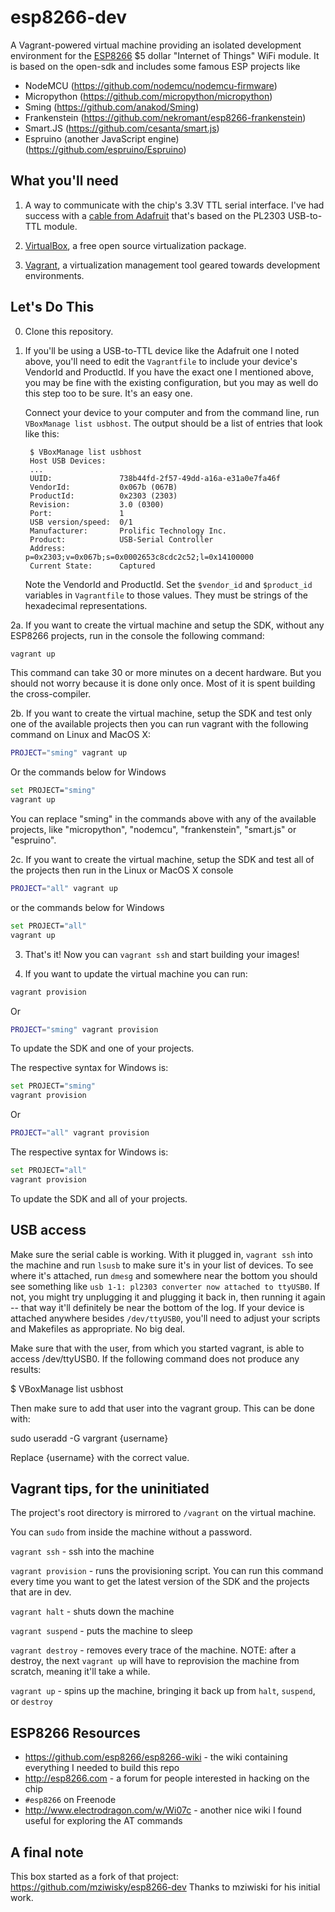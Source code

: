 esp8266-dev
===========

A Vagrant-powered virtual machine providing an isolated development
environment for the [ESP8266](https://github.com/esp8266/esp8266-wiki) $5
dollar "Internet of Things" WiFi module.
It is based on the open-sdk and includes some famous ESP projects like 

* NodeMCU (https://github.com/nodemcu/nodemcu-firmware)
* Micropython (https://github.com/micropython/micropython)
* Sming (https://github.com/anakod/Sming)
* Frankenstein (https://github.com/nekromant/esp8266-frankenstein)
* Smart.JS (https://github.com/cesanta/smart.js)
* Espruino (another JavaScript engine) (https://github.com/espruino/Espruino)

## What you'll need

1. A way to communicate with the chip's 3.3V TTL serial interface. I've had
   success with a [cable from Adafruit](http://www.adafruit.com/product/954)
   that's based on the PL2303 USB-to-TTL module.

2. [VirtualBox](https://www.virtualbox.org/), a free open source virtualization
   package.

3. [Vagrant](https://www.vagrantup.com), a virtualization management tool
   geared towards development environments.


## Let's Do This

0. Clone this repository.

1. If you'll be using a USB-to-TTL device like the Adafruit one I noted above,
   you'll need to edit the `Vagrantfile` to include your device's VendorId and
   ProductId. If you have the exact one I mentioned above, you may be fine with
   the existing configuration, but you may as well do this step too to be sure.
   It's an easy one.

   Connect your device to your computer and from the command line, run
   `VBoxManage list usbhost`. The output should be a list of entries that
   look like this:

        $ VBoxManage list usbhost
        Host USB Devices:
        ...
        UUID:               738b44fd-2f57-49dd-a16a-e31a0e7fa46f
        VendorId:           0x067b (067B)
        ProductId:          0x2303 (2303)
        Revision:           3.0 (0300)
        Port:               1
        USB version/speed:  0/1
        Manufacturer:       Prolific Technology Inc.
        Product:            USB-Serial Controller
        Address:            p=0x2303;v=0x067b;s=0x0002653c8cdc2c52;l=0x14100000
        Current State:      Captured

   Note the VendorId and ProductId. Set the `$vendor_id` and `$product_id`
   variables in `Vagrantfile` to those values. They must be strings of the
   hexadecimal representations.

2a. If you want to create the virtual machine and setup the SDK,  without any ESP8266 projects, run in the console the following command:
```bash
vagrant up
```
This command can take 30 or more minutes on a decent hardware. But you should not worry because it is done only once. Most of it is spent building the cross-compiler.    

2b. If you want to create the virtual machine, setup the SDK and test only one of the available projects then you can run vagrant with the following command on Linux and MacOS X:
```bash
PROJECT="sming" vagrant up
```

Or the commands below for Windows
```bash
set PROJECT="sming"
vagrant up
```

You can replace "sming" in the commands above with any of the available projects, like "micropython", "nodemcu", "frankenstein", "smart.js" or "espruino".

2c. If you want to create the virtual machine, setup the SDK and test all of the projects then run in the Linux or MacOS X console
```bash
PROJECT="all" vagrant up
```

or the commands below for Windows
```bash
set PROJECT="all"
vagrant up
```

3. That's it! Now you can `vagrant ssh` and start building your images!

4. If you want to update the virtual machine you can run:

```bash
vagrant provision
```

Or 
```bash
PROJECT="sming" vagrant provision
```
To update the SDK and one of your projects.

The respective syntax for Windows is:
```bash
set PROJECT="sming"
vagrant provision
```

Or 
```bash
PROJECT="all" vagrant provision
```

The respective syntax for Windows is:
```bash
set PROJECT="all"
vagrant provision
```

To update the SDK and all of your projects.

## USB access
Make sure the serial cable is working.  With it plugged in, `vagrant ssh` into the machine and
run `lsusb` to make sure it's in your list of devices. To see where it's
attached, run `dmesg` and somewhere near the bottom you should see something
like `usb 1-1: pl2303 converter now attached to ttyUSB0`. If not, you might try
unplugging it and plugging it back in, then running it again -- that way it'll
definitely be near the bottom of the log. If your device is attached anywhere
besides `/dev/ttyUSB0`, you'll need to adjust your scripts and Makefiles as
appropriate. No big deal.

Make sure that with the user, from which you started vagrant, is able to access
/dev/ttyUSB0. If the following command does not produce any results:

$ VBoxManage list usbhost

Then make sure to add that user into the vagrant group. This can be done with:

sudo useradd -G vargrant {username}

Replace {username} with the correct value. 

## Vagrant tips, for the uninitiated

The project's root directory is mirrored to `/vagrant` on the virtual machine.

You can `sudo` from inside the machine without a password.

`vagrant ssh` - ssh into the machine

`vagrant provision` - runs the provisioning script. You can run this command every time you want
to get the latest version of the SDK and the projects that are in dev.

`vagrant halt` - shuts down the machine

`vagrant suspend` - puts the machine to sleep

`vagrant destroy` - removes every trace of the machine. NOTE: after a destroy,
the next `vagrant up` will have to reprovision the machine from scratch,
meaning it'll take a while.

`vagrant up` - spins up the machine, bringing it back up from `halt`,
`suspend`, or `destroy`


## ESP8266 Resources

- https://github.com/esp8266/esp8266-wiki - the wiki containing everything I
  needed to build this repo
- http://esp8266.com - a forum for people interested in hacking on the chip
- `#esp8266` on Freenode
- http://www.electrodragon.com/w/Wi07c - another nice wiki I found useful for
  exploring the AT commands


## A final note

This box started as a fork of that project:
https://github.com/mziwisky/esp8266-dev
Thanks to mziwiski for his initial work.
